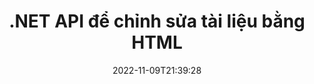 ---
############################# Static ############################
layout: "product"
date: 2022-11-09T21:39:28
draft: false

product: "Editor"
product_tag: "editor"
platform: ".NET"
platform_tag: "net"

############################# Head ############################
head_title: "API biên tập tài liệu C # .NET | Chỉnh sửa Word Excel PowerPoint Web XML bằng HTML"
head_description: "API biên tập tài liệu C # .NET để tải các định dạng tệp Microsoft Word, Excel, PowerPoint, PDF, XML, web và tệp văn bản sang HTML, thao tác và chuyển đổi trở lại định dạng ban đầu."

############################# Header ############################
title: ".NET API để chỉnh sửa tài liệu bằng HTML"
description: "Phát triển các ứng dụng .NET, để tích hợp với trình soạn thảo HTML, tìm nạp tài liệu được hỗ trợ, chỉnh sửa và chuyển đổi sang định dạng gốc."
button:
    enable: true

############################# SubMenu ############################
submenu:
    enable: true
    
    left:
        img_alt: "GroupDocs.Editor for .NET"
        image: "https://www.groupdocs.cloud/templates/groupdocs/images/product-logos/groupdocs-editor-net.png"
        product: "GroupDocs.Editor"
        platform: ".NET"

    middle:
        button:
            # button loop
            - link: "#overview"
              text: "Tổng quan"

            # button loop
            - link: "#features"
              text: "Đặc trưng"

            # button loop
            - link: "#support"
              text: "Ủng hộ"

            # button loop
            - link: "https://products.groupdocs.app/editor"
              text: "Bản thử trực tiếp"

            # button loop
            - link: "https://purchase.groupdocs.com/pricing/editor/net"
              text: "Định giá"

    right:
        link_download: "https://downloads.groupdocs.com/editor"
        link_learn: "https://docs.groupdocs.com/editor/net/"
        link_buy: "https://purchase.groupdocs.com"

############################# Overview ############################
overview:
    enable: true
    content: |
      GroupDocs.Editor for .NET API giúp bạn tạo C #, ASP.NET và các ứng dụng .NET khác đơn giản và dễ sử dụng. các định dạng tệp phổ biến. API .NET Editor của chúng tôi cho phép bạn tải tài liệu, chuyển đổi nó sang HTML, đẩy HTML sang HTML Editor bên ngoài và sau khi hoàn tất thao tác, hãy lưu HTML về định dạng tệp gốc của nó. Bạn cũng có thể tìm nạp riêng các tài nguyên được đính kèm với bất kỳ tài liệu nào. Nó hoạt động với tất cả các loại tài liệu, chẳng hạn như cho Microsoft Word, Excel, PowerPoint, PDF, XPS, OpenDocument, Văn bản, Web, Email, Sách điện tử và hơn thế nữa.
    tabs:
      enable: true
      
      ## TAB ONE ##
      tab_one:
        description: |
          Sau đây là tổng quan về GroupDocs.Editor cho .NET:
      
        left:
          enable: true
          icon: "fab fa-html5"
          title: "Thao tác bằng HTML"
          content: |
            * Tải tài liệu được hỗ trợ
            * Chỉnh sửa Nội dung bằng HTML
            * Chỉnh sửa kiểu có liên quan
            * Chuyển đổi sang định dạng gốc
      
      ## TAB TWO ##
      tab_two:
        description: |
          GroupDocs.Editor cho .NET hỗ trợ [các định dạng tệp] sau (https://docs.groupdocs.com/editor/java/supported-document-formats/)

        left:
          enable: true
          table:
            # table loop
            - title: "Microsoft Office"
              content: |
                * **Microsoft Word**: DOC, DOCX, DOCM, DOT, DOTM, DOTX, FlatOPC, WordML, RTF
                * **Microsoft Excel**: XLS, XLSX, XLSM, XLT, XLTX, XLTM, XLSB, XLAM, CSV, TSV, SXC, SpreadsheetML, DIF, DSV
                * **Microsoft PowerPoint**: PPT, PPTX, PPTM, PPS, PPSX, PPSM, POT, POTX, POTM

        right:
          enable: true
          table:
            # table loop
            - title: "Họ định dạng khác"
              content: |
                * **Định dạng OpenDocument**: ODT, OTT, ODS, FODS, ODP, OTP
                * **Định dạng bố cục cố định**: PDF, XPS
                * **Định dạng web**: HTML, MHTML, CHM, XML, TXT
                * **Định dạng web**: MOBI, AZW3, ePub

      ## TAB THREE ##
      tab_three:
        description: |
          GroupDocs.Editor cho .NET hỗ trợ các Hệ điều hành, Khung & Trình quản lý Gói sau:
        
        left:
          enable: true
          table:
            # table loop
            - icon: "fab fa-windows"
              title: "Các hệ điều hành"
              content: |
                * Microsoft Windows Desktop
                * Microsoft Windows Server
                * Microsoft Windows Azure
                * Linux

            # table loop
            - icon: "fas fa-code"
              title: "Khung được hỗ trợ"
              content: |
                * .NET Framework 4.6.1+
                * .NET Standard 2.0+
                * .NET 6+
                * Mono Framework 1.2+

        right:
          enable: true
          table:
            # table loop
            - icon: "fas fa-box"
              title: "Người quản lý gói"
              content: |
                * NuGet

            # table loop
            - icon: "fas fa-tools"
              title: "Môi trường phát triển"
              content: |
                * Microsoft Visual Studio
                * Xamarin.Android
                * Xamarin.IOS
                * Xamarin.Mac
                * MonoDevelop

############################# Features ############################
features:
    enable: true
    title: "GroupDocs.Editor cho các tính năng .NET"

    feature:
      # feature loop
      - icon: "fas fa-copy"
        content: "Tích hợp dễ dàng với bất kỳ trình soạn thảo HTML nào"

      # feature loop
      - icon: "fas fa-eye"
        content: "Chuyển đổi tài liệu sang HTML DOM"

      # feature loop
      - icon: "fas fa-bolt"
        content: "Tìm nạp nội dung HTML từ luồng tài liệu"
      
      # feature loop
      - icon: "fas fa-file-powerpoint"
        content: "Nhận Nội dung HTML và Tài nguyên được Nhúng của nó"

      # feature loop
      - icon: "fas fa-code"
        content: "Lấy nội dung thẻ nội dung HTML từ tài liệu"

      # feature loop
      - icon: "fas fa-cloud"
        content: "Nhận các bảng định kiểu CSS của Tài liệu HTML"

      # feature loop
      - icon: "fas fa-remove-format"
        content: "Duyệt qua nội dung HTML và lưu tài nguyên của nó"

      # feature loop
      - icon: "fas fa-comment-slash"
        content: "Tìm nạp HTML DOM từ Nội dung chuỗi & Chuyển đổi thành Tài liệu"

      # feature loop
      - icon: "fas fa-location-arrow"
        content: "HTML DOM cùng với Chuyển đổi Tài nguyên"

      # feature loop
      - icon: "fas fa-border-all"
        content: "Chỉnh sửa tài liệu của các định dạng khác nhau trong HTML"

      # feature loop
      - icon: "fas fa-wrench"
        content: "Chuyển đổi chính xác"

      # feature loop
      - icon: "fas fa-columns"
        content: "Áp dụng Bảo vệ Đọc và / hoặc Ghi cho Tài liệu Kết quả"

      # feature loop
      - icon: "fas fa-file-word"
        content: "Phân trang tài liệu xử lý văn bản và chỉnh sửa trong bất kỳ trình chỉnh sửa WYSIWYG nào"

      # feature loop
      - icon: "fas fa-envelope"
        content: "Cơ sở dữ liệu (DB) & Giao diện người dùng (UI) bất khả tri"

      # feature loop
      - icon: "fas fa-print"
        content: "Các tính năng xử lý XML mạnh mẽ"

      # feature loop
      - icon: "fas fa-file-archive"
        content: "Lấy OTF (Phông chữ kiểu mở) từ Tài liệu đầu vào và Xuất sang Tài liệu kết quả"

      # feature loop
      - icon: "fas fa-lock"
        content: "Xử lý hình ảnh vector và Raster bên trong trong Định dạng tài liệu đầu vào được hỗ trợ"

      # feature loop
      - icon: "fas fa-file-code"
        content: "Chèn nội dung của bảng tính đã chỉnh sửa vào bảng tính gốc ở vị trí mong muốn"
      
      # feature loop
      - icon: "fas fa-fill-drip"
        content: "Chỉnh sửa Trang trình bày và chèn chúng vào Bảng tính kết quả"

      # feature loop
      - icon: "fas fa-file-excel"
        content: "Nhúng Phông chữ vào Tài liệu Xử lý Văn bản Kết quả trong khi Lưu"

    more_feature:
      # more_feature_loop
      - title: "Chuyển đổi chính xác đến và từ HTML DOM"
        content: |
          GroupDocs.Editor cho .NET API cho phép các ứng dụng .NET của bạn tìm nạp tài liệu có định dạng được hỗ trợ và chuyển đổi nó thành Mô hình đối tượng tài liệu HTML (DOM) cùng với việc trích xuất các tài nguyên đính kèm, chẳng hạn như CSS. Sau đó, bạn có thể thực hiện các sửa đổi đối với HTML bằng Trình chỉnh sửa HTML yêu thích của mình. Khi bạn hoàn tất việc chỉnh sửa, GroupDocs.Editor cho .NET API cho phép bạn chuyển đổi chính xác DOM HTML này trở lại tệp gốc.

          ```cs
          // Create Editor class by loading an input document
          Editor editor = new Editor("Sample.docx");

          // Open document for edit and obtain EditableDocument
          EditableDocument original = editor.Edit();

          // Obtain all-embedded HTML from it
          string allEmbeddedInside = original.GetEmbeddedHtml();

          // If necessary, obtain pure HTML-markup, CSS, images and other resources in separate form

          // Whole HTML-markup, without any resources
          string completeHtmlMarkup = original.GetContent();

          // Only HTML->BODY content, useful for most of WYSIWYG-editors
          string onlyInnerBody = original.GetBodyContent();

          // All CSS stylesheets
          var stylesheets = original.Css;

          // All images, including raster and vector, but without CSS gradients
          var images = original.Images;

          // All font resources
          var fonts = original.Fonts;

          // finally, send this content to your WYSIWYG HTML-editor
          ```
      # more_feature_loop
      - title: "Tải và trích xuất tài nguyên bên ngoài"
        content: "GroupDocs.Editor cho .NET API có khả năng tìm nạp các tài nguyên bên ngoài được đính kèm với các tài liệu được hỗ trợ, chẳng hạn như hình ảnh, phông chữ, CSS và hơn thế nữa. Sau đó, các tài nguyên đã tìm nạp có thể được tải, duyệt và lưu riêng biệt với tài liệu HTML kết quả. Điều này mang lại cho bạn đầu ra dễ dàng quản lý hơn."

      # more_feature_loop
      - title: "Áp dụng Hiệu ứng Văn bản trong Định dạng Tệp Xử lý Word"
        content: "API trình soạn thảo tài liệu GroupDocs cho phép thêm các hiệu ứng văn bản phức tạp (Shadow, 3D effect, Outline, Glow, Engrave, Emboss) trong khi làm việc với các định dạng xử lý tài liệu Microsoft Word được hỗ trợ. Tính năng này được bật tự động có thể được quan sát khi tài liệu với các hiệu ứng văn bản như vậy được xử lý."

      # more_feature_loop
      - title: "Các tính năng thao tác XML mạnh mẽ"
        content: |
          Sử dụng GroupDocs.Editor cho .NET API, bạn có thể mở, xem và chỉnh sửa các tài liệu XML. API chỉnh sửa của chúng tôi cung cấp hỗ trợ đặc biệt và công nhận lại các thẻ XML, thuộc tính cùng với giá trị của chúng, khai báo XML, phần CDATA, định nghĩa DOCTYPE và các thực thể XML cụ thể khác. Bạn có thể tùy chỉnh cài đặt phông chữ và màu sắc cho mọi thực thể riêng biệt trong cấu trúc XML.  

          Tính năng Chuyển đổi XML đủ thông minh để hiển thị các lỗi trong tệp XML và cách sửa chúng. Cơ chế URI và trình nhận dạng email quét các thuộc tính XML và biểu thị các URI và địa chỉ email được phát hiện bên trong thẻ A dưới dạng liên kết để chúng có thể được chỉnh sửa dưới dạng liên kết, không phải dưới dạng văn bản trong tệp HTML kết quả.

############################# Support ############################
support:
    enable: true

############################# Solutions ############################
solutions:
    enable: true
    title: "GroupDocs.Editor cung cấp các API chỉnh sửa tài liệu cho các môi trường phát triển phổ biến khác"

    solution:
        # solution loop
        - img_alt: "GroupDocs.Editor for Java"
          image: "https://www.groupdocs.cloud/templates/groupdocs/images/product-logos/groupdocs-editor-java.png"
          product: "GroupDocs.Editor"
          platform: "Java"
          link: "/editor/java/"

############################# Back to top ###############################
back_to_top:
  enable: true
---